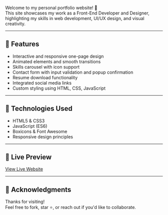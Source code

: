 Welcome to my personal portfolio website! 🎨  
This site showcases my work as a Front-End Developer and Designer, highlighting my skills in web development, UI/UX design, and visual creativity.

---

## 🚀 Features

- Interactive and responsive one-page design
- Animated elements and smooth transitions
- Skills carousel with icon support
- Contact form with input validation and popup confirmation
- Resume download functionality
- Integrated social media links
- Custom styling using HTML, CSS, JavaScript

---

## 🔧 Technologies Used

- HTML5 & CSS3
- JavaScript (ES6)
- Boxicons & Font Awesome
- Responsive design principles

---

## 📎 Live Preview

[View Live Website](https://brianjacksons2811.github.io/Responsive-portfolio/)

---

## 🙌 Acknowledgments

Thanks for visiting!  
Feel free to fork, star ⭐, or reach out if you'd like to collaborate.
